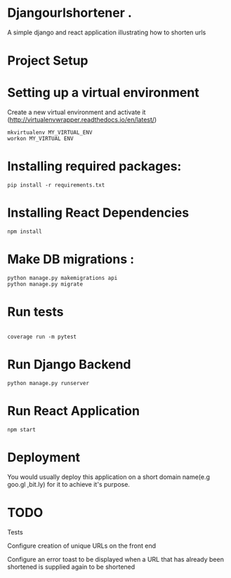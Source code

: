 # Djangourlshortener . 

A simple django and react application illustrating how to shorten urls 

# Project Setup

# Setting up a virtual environment 

Create a new virtual environment  and activate it (http://virtualenvwrapper.readthedocs.io/en/latest/)

```
mkvirtualenv MY_VIRTUAL_ENV
workon MY_VIRTUAL ENV
```

# Installing required packages:
```
pip install -r requirements.txt
```
# Installing React Dependencies 

```
npm install
```

# Make DB migrations :
```
python manage.py makemigrations api
python manage.py migrate
```

# Run tests

```

coverage run -m pytest

```

# Run Django Backend

```
python manage.py runserver

```

# Run React Application

```
npm start 

```

# Deployment
You would usually deploy this application on a short domain name(e.g goo.gl ,bit.ly) for it to achieve it's purpose.


# TODO
Tests

Configure creation of unique URLs on the front end 

Configure an error toast to be displayed when a URL that has already been shortened is supplied again to be shortened 

